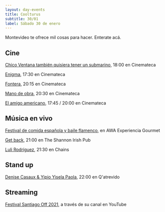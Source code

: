 ```yaml
---
layout: day-events
title: Coolturus
subtitle: 30/01
label: Sábado 30 de enero
---
```

Montevideo te ofrece mil cosas para hacer. Enterate acá.

## Cine

[Chico Ventana también quisiera tener un submarino](https://cinemateca.org.uy/peliculas/1001), 18:00 en Cinemateca

[Enigma](https://cinemateca.org.uy/peliculas/225), 17:30 en Cinemateca

[Fontera](https://cinemateca.org.uy/peliculas/782), 20:15 en Cinemateca

[Mano de obra](https://cinemateca.org.uy/peliculas/959), 20:30 en Cinemateca

[El amigo americano](https://cinemateca.org.uy/peliculas/1084), 17:45 / 20:00 en Cinemateca

## Música en vivo

[Festival de comida española y baile flamenco](https://instagram.com/awacpm?igshid=bnxbe5z1ehi0), en AWA Experiencia Gourmet

[Get back](https://instagram.com/theshannonuy?igshid=yjdug4u5k9s0), 21:00 en The Shannon Irish Pub

[Luli Rodríguez](https://instagram.com/chains_disco?igshid=1dp7lgcxxx99t), 21:30 en Chains

## Stand up

[Denise Casaux & Yipio Yisela Paola](https://instagram.com/qatrevido?igshid=8bj6dzn4g7aj), 22:00 en Q'atrevido

## Streaming

[Festival Santiago Off 2021](https://www.instagram.com/fundacionsantiagooff/), a través de su canal en YouTube

